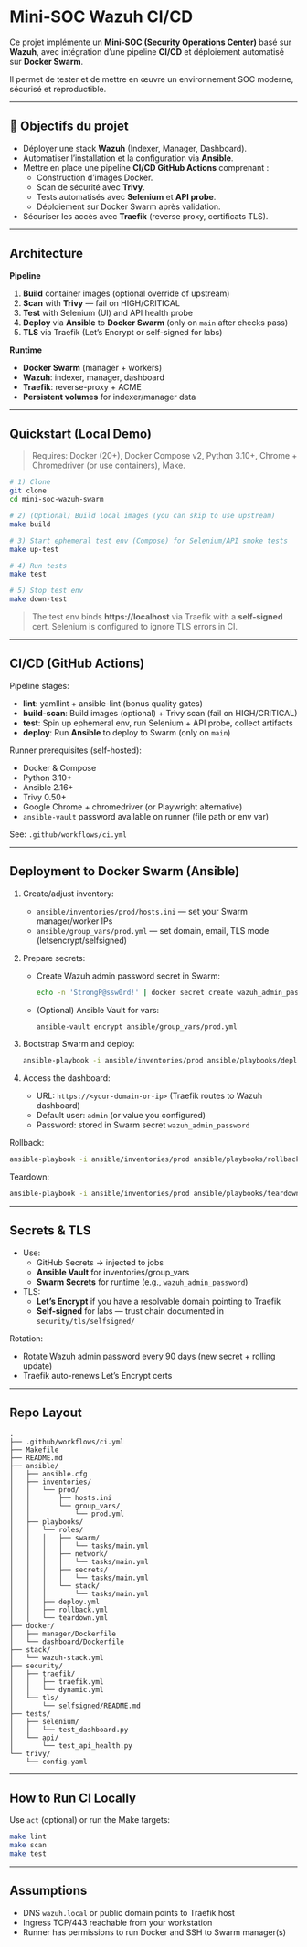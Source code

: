 # Mini-SOC Wazuh CI/CD

Ce projet implémente un **Mini-SOC (Security Operations Center)** basé sur **Wazuh**, avec intégration d’une pipeline **CI/CD** et déploiement automatisé sur **Docker Swarm**.  

Il permet de tester et de mettre en œuvre un environnement SOC moderne, sécurisé et reproductible.

---

## 🎯 Objectifs du projet
- Déployer une stack **Wazuh** (Indexer, Manager, Dashboard).  
- Automatiser l’installation et la configuration via **Ansible**.  
- Mettre en place une pipeline **CI/CD GitHub Actions** comprenant :  
  - Construction d’images Docker.  
  - Scan de sécurité avec **Trivy**.  
  - Tests automatisés avec **Selenium** et **API probe**.  
  - Déploiement sur Docker Swarm après validation.  
- Sécuriser les accès avec **Traefik** (reverse proxy, certificats TLS).  

---

## Architecture 

**Pipeline**
1. **Build** container images (optional override of upstream)
2. **Scan** with **Trivy** — fail on HIGH/CRITICAL
3. **Test** with Selenium (UI) and API health probe
4. **Deploy** via **Ansible** to **Docker Swarm** (only on `main` after checks pass)
5. **TLS** via Traefik (Let’s Encrypt or self-signed for labs)

**Runtime**
- **Docker Swarm** (manager + workers)
- **Wazuh**: indexer, manager, dashboard
- **Traefik**: reverse-proxy + ACME
- **Persistent volumes** for indexer/manager data

---

## Quickstart (Local Demo)

> Requires: Docker (20+), Docker Compose v2, Python 3.10+, Chrome + Chromedriver (or use containers), Make.

```bash
# 1) Clone
git clone 
cd mini-soc-wazuh-swarm

# 2) (Optional) Build local images (you can skip to use upstream)
make build

# 3) Start ephemeral test env (Compose) for Selenium/API smoke tests
make up-test

# 4) Run tests
make test

# 5) Stop test env
make down-test
```

> The test env binds **https://localhost** via Traefik with a **self-signed** cert. Selenium is configured to ignore TLS errors in CI.

---

## CI/CD (GitHub Actions)

Pipeline stages:
- **lint**: yamllint + ansible-lint (bonus quality gates)
- **build-scan**: Build images (optional) + Trivy scan (fail on HIGH/CRITICAL)
- **test**: Spin up ephemeral env, run Selenium + API probe, collect artifacts
- **deploy**: Run **Ansible** to deploy to Swarm (only on `main`)

Runner prerequisites (self-hosted):
- Docker & Compose
- Python 3.10+
- Ansible 2.16+
- Trivy 0.50+
- Google Chrome + chromedriver (or Playwright alternative)
- `ansible-vault` password available on runner (file path or env var)

See: `.github/workflows/ci.yml`

---

## Deployment to Docker Swarm (Ansible)

1. Create/adjust inventory:
   - `ansible/inventories/prod/hosts.ini` — set your Swarm manager/worker IPs
   - `ansible/group_vars/prod.yml` — set domain, email, TLS mode (letsencrypt/selfsigned)

2. Prepare secrets:
   - Create Wazuh admin password secret in Swarm:
     ```bash
     echo -n 'StrongP@ssw0rd!' | docker secret create wazuh_admin_password -
     ```
   - (Optional) Ansible Vault for vars:
     ```bash
     ansible-vault encrypt ansible/group_vars/prod.yml
     ```

3. Bootstrap Swarm and deploy:
   ```bash
   ansible-playbook -i ansible/inventories/prod ansible/playbooks/deploy.yml
   ```

4. Access the dashboard:
   - URL: `https://<your-domain-or-ip>` (Traefik routes to Wazuh dashboard)
   - Default user: `admin` (or value you configured)
   - Password: stored in Swarm secret `wazuh_admin_password`

Rollback:
```bash
ansible-playbook -i ansible/inventories/prod ansible/playbooks/rollback.yml
```
Teardown:
```bash
ansible-playbook -i ansible/inventories/prod ansible/playbooks/teardown.yml
```

---

## Secrets & TLS

- Use:
  - GitHub Secrets → injected to jobs
  - **Ansible Vault** for inventories/group_vars
  - **Swarm Secrets** for runtime (e.g., `wazuh_admin_password`)
- TLS:
  - **Let’s Encrypt** if you have a resolvable domain pointing to Traefik
  - **Self-signed** for labs — trust chain documented in `security/tls/selfsigned/`

Rotation:
- Rotate Wazuh admin password every 90 days (new secret + rolling update)
- Traefik auto-renews Let’s Encrypt certs

---

## Repo Layout

```
.
├── .github/workflows/ci.yml
├── Makefile
├── README.md
├── ansible/
│   ├── ansible.cfg
│   ├── inventories/
│   │   └── prod/
│   │       ├── hosts.ini
│   │       └── group_vars/
│   │           └── prod.yml
│   ├── playbooks/
│   │   └── roles/
│   │   │   ├── swarm/
│   │   │   │   └── tasks/main.yml
│   │   │   ├── network/
│   │   │   │   └── tasks/main.yml
│   │   │   ├── secrets/
│   │   │   │   └── tasks/main.yml
│   │   │   └── stack/
│   │   │       └── tasks/main.yml
│   │   ├── deploy.yml
│   │   ├── rollback.yml
│   │   └── teardown.yml
├── docker/
│   ├── manager/Dockerfile
│   └── dashboard/Dockerfile
├── stack/
│   └── wazuh-stack.yml
├── security/
│   ├── traefik/
│   │   ├── traefik.yml
│   │   └── dynamic.yml
│   └── tls/
│       └── selfsigned/README.md
├── tests/
│   ├── selenium/
│   │   └── test_dashboard.py
│   └── api/
│       └── test_api_health.py
└── trivy/
    └── config.yaml
```

---

## How to Run CI Locally

Use `act` (optional) or run the Make targets:
```bash
make lint
make scan
make test
```

---

## Assumptions

- DNS `wazuh.local` or public domain points to Traefik host
- Ingress TCP/443 reachable from your workstation
- Runner has permissions to run Docker and SSH to Swarm manager(s)
